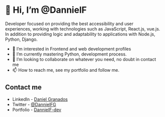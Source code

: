 #  👋 Hi, I’m @DannielF

Developer focused on providing the best accessibility and user experiences, working with technologies such as JavaScript, React.js, vue.js. In addition to providing logic and adaptability to applications with Node.js, Python, Django.


- 👀 I’m interested in Frontend and web development profiles
- 🌱 I’m currently mastering Python, development process.
- 💞️ I’m looking to collaborate on whatever you need, no doubt in contact me
- 📫 How to reach me, see my portfolio and follow me.


## Contact me

* LinkedIn - [Daniel Granados](https://www.linkedin.com/in/dannielf-devsoftware/)
* Twitter - [@DannielFG](https://twitter.com/DannielFG)
* Portfolio - [DannielF-dev](https://dannielfg-portfolio.webflow.io/)


<!---
DannielF/DannielF is a ✨ special ✨ repository because its `README.md` (this file) appears on your GitHub profile.
You can click the Preview link to take a look at your changes.
--->
